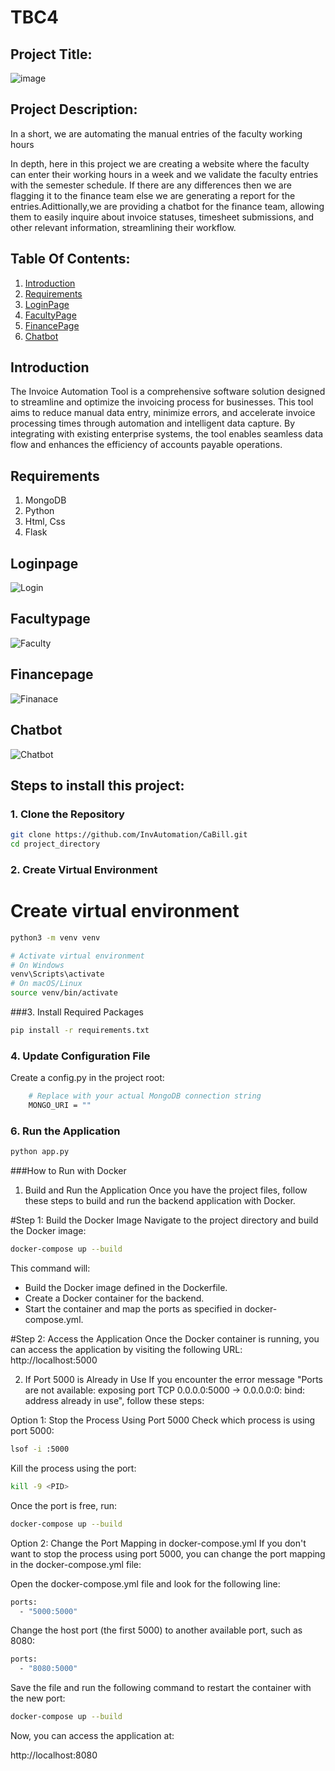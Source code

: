 # TBC4

## Project Title: 
![image](https://github.com/user-attachments/assets/497604c7-d4eb-4f4f-9353-ed6fd1fd1589)

## Project Description:
In a short, we are automating the manual entries of the faculty working hours

In depth, here in this project we are creating a website where the faculty can enter their working hours in a week and we validate the faculty entries with the semester schedule. If there are any differences then we are flagging it to the finance team else we are generating a report for the entries.Adittionally,we are providing a chatbot for the finance team, allowing them to easily inquire about invoice statuses, timesheet submissions, and other relevant information, streamlining their workflow.

## Table Of Contents:
1. [Introduction](#introduction)
2. [Requirements](#requirements)
3. [LoginPage](#loginpage)
4. [FacultyPage](#facultypage)
5. [FinancePage](#financepage)
6. [Chatbot](#chatbot)

## Introduction <a name="introduction"></a>
The Invoice Automation Tool is a comprehensive software solution designed to streamline and optimize the invoicing process for businesses. This tool aims to reduce manual data entry, minimize errors, and accelerate invoice processing times through automation and intelligent data capture. By integrating with existing enterprise systems, the tool enables seamless data flow and enhances the efficiency of accounts payable operations.

## Requirements <a name="requirements"></a>
1. MongoDB
2. Python
3. Html, Css
4. Flask

## Loginpage <a name="loginpage"></a>
![Login](https://github.com/user-attachments/assets/fa082e18-07f6-4e37-a8f7-08bea2c10bd8)


## Facultypage <a name="facultypage"></a>
![Faculty](https://github.com/user-attachments/assets/b52e3b2d-8c03-4042-a0c0-f70956a0b07c)

## Financepage <a name="financepage"></a>
![Finanace](https://github.com/user-attachments/assets/09a9ca2c-f669-45a4-9114-27768613302f)

## Chatbot<a name="chatbot"></a>
![Chatbot](https://github.com/user-attachments/assets/84927e69-e439-4661-9fcb-bb9cf1abd77d)

## Steps to install this project:


### 1. Clone the Repository
```bash
git clone https://github.com/InvAutomation/CaBill.git
cd project_directory
```

### 2. Create Virtual Environment
# Create virtual environment
```bash
python3 -m venv venv

# Activate virtual environment
# On Windows
venv\Scripts\activate
# On macOS/Linux
source venv/bin/activate

```

###3. Install Required Packages
```bash
pip install -r requirements.txt
```

### 4. Update Configuration File
Create a config.py in the project root:
```bash
    # Replace with your actual MongoDB connection string
    MONGO_URI = ""
```

### 6. Run the Application
```bash 
python app.py
```

###How to Run with Docker
1. Build and Run the Application
Once you have the project files, follow these steps to build and run the backend application with Docker.

#Step 1: Build the Docker Image
Navigate to the project directory and build the Docker image:


```bash
docker-compose up --build
```

This command will:

- Build the Docker image defined in the Dockerfile.
- Create a Docker container for the backend.
- Start the container and map the ports as specified in docker-compose.yml.

#Step 2: Access the Application
Once the Docker container is running, you can access the application by visiting the following URL:
http://localhost:5000

2. If Port 5000 is Already in Use
If you encounter the error message "Ports are not available: exposing port TCP 0.0.0.0:5000 -> 0.0.0.0:0: bind: address already in use", follow these steps:

Option 1: Stop the Process Using Port 5000
Check which process is using port 5000:

```bash
lsof -i :5000
```

Kill the process using the port:

```bash
kill -9 <PID>
```

Once the port is free, run:
```bash
docker-compose up --build
```

Option 2: Change the Port Mapping in docker-compose.yml
If you don't want to stop the process using port 5000, you can change the port mapping in the docker-compose.yml file:

Open the docker-compose.yml file and look for the following line:


```bash
ports:
  - "5000:5000"
```
Change the host port (the first 5000) to another available port, such as 8080:

```bash
ports:
  - "8080:5000"
```
Save the file and run the following command to restart the container with the new port:

```bash
docker-compose up --build
```
Now, you can access the application at:

http://localhost:8080
